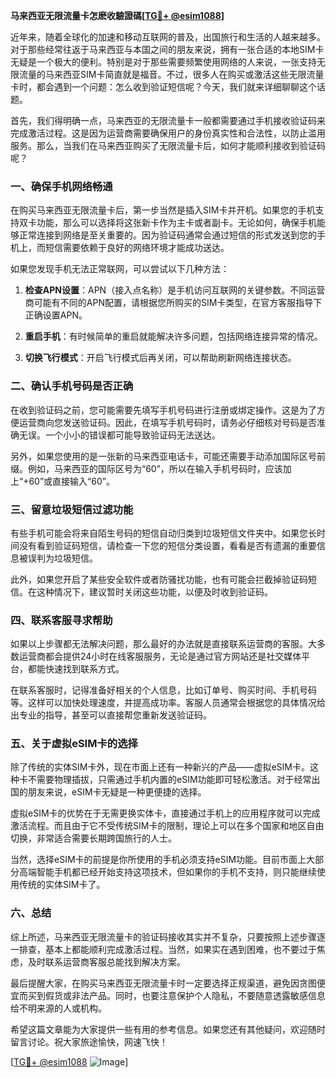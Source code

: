 **马来西亚无限流量卡怎麽收驗證碼[[TG💪+ @esim1088](https://t.me/s/esim1088)]**

近年来，随着全球化的加速和移动互联网的普及，出国旅行和生活的人越来越多。对于那些经常往返于马来西亚与本国之间的朋友来说，拥有一张合适的本地SIM卡无疑是一个极大的便利。特别是对于那些需要频繁使用网络的人来说，一张支持无限流量的马来西亚SIM卡简直就是福音。不过，很多人在购买或激活这些无限流量卡时，都会遇到一个问题：怎么收到验证短信呢？今天，我们就来详细聊聊这个话题。

首先，我们得明确一点，马来西亚的无限流量卡一般都需要通过手机接收验证码来完成激活过程。这是因为运营商需要确保用户的身份真实性和合法性，以防止滥用服务。那么，当我们在马来西亚购买了无限流量卡后，如何才能顺利接收到验证码呢？

### **一、确保手机网络畅通**

在购买马来西亚无限流量卡后，第一步当然是插入SIM卡并开机。如果您的手机支持双卡功能，那么可以选择将这张新卡作为主卡或者副卡。无论如何，确保手机能够正常连接到网络是至关重要的。因为验证码通常会通过短信的形式发送到您的手机上，而短信需要依赖于良好的网络环境才能成功送达。

如果您发现手机无法正常联网，可以尝试以下几种方法：

1. **检查APN设置**：APN（接入点名称）是手机访问互联网的关键参数。不同运营商可能有不同的APN配置，请根据您所购买的SIM卡类型，在官方客服指导下正确设置APN。
   
2. **重启手机**：有时候简单的重启就能解决许多问题，包括网络连接异常的情况。

3. **切换飞行模式**：开启飞行模式后再关闭，可以帮助刷新网络连接状态。

### **二、确认手机号码是否正确**

在收到验证码之前，您可能需要先填写手机号码进行注册或绑定操作。这是为了方便运营商向您发送验证码。因此，在填写手机号码时，请务必仔细核对号码是否准确无误。一个小小的错误都可能导致验证码无法送达。

另外，如果您使用的是一张新的马来西亚电话卡，可能还需要手动添加国际区号前缀。例如，马来西亚的国际区号为“60”，所以在输入手机号码时，应该加上“+60”或直接输入“60”。

### **三、留意垃圾短信过滤功能**

有些手机可能会将来自陌生号码的短信自动归类到垃圾短信文件夹中。如果您长时间没有看到验证码短信，请检查一下您的短信分类设置，看看是否有遗漏的重要信息被误判为垃圾短信。

此外，如果您开启了某些安全软件或者防骚扰功能，也有可能会拦截掉验证码短信。在这种情况下，建议暂时关闭这些功能，以便及时收到验证码。

### **四、联系客服寻求帮助**

如果以上步骤都无法解决问题，那么最好的办法就是直接联系运营商的客服。大多数运营商都会提供24小时在线客服服务，无论是通过官方网站还是社交媒体平台，都能快速找到联系方式。

在联系客服时，记得准备好相关的个人信息，比如订单号、购买时间、手机号码等。这样可以加快处理速度，并提高成功率。客服人员通常会根据您的具体情况给出专业的指导，甚至可以直接帮您重新发送验证码。

### **五、关于虚拟eSIM卡的选择**

除了传统的实体SIM卡外，现在市面上还有一种新兴的产品——虚拟eSIM卡。这种卡不需要物理插拔，只需通过手机内置的eSIM功能即可轻松激活。对于经常出国的朋友来说，eSIM卡无疑是一种更便捷的选择。

虚拟eSIM卡的优势在于无需更换实体卡，直接通过手机上的应用程序就可以完成激活流程。而且由于它不受传统SIM卡的限制，理论上可以在多个国家和地区自由切换，非常适合需要长期跨国旅行的人士。

当然，选择eSIM卡的前提是你所使用的手机必须支持eSIM功能。目前市面上大部分高端智能手机都已经开始支持这项技术，但如果你的手机不支持，则只能继续使用传统的实体SIM卡了。

### **六、总结**

综上所述，马来西亚无限流量卡的验证码接收其实并不复杂，只要按照上述步骤逐一排查，基本上都能顺利完成激活过程。当然，如果实在遇到困难，也不要过于焦虑，及时联系运营商客服总能找到解决方案。

最后提醒大家，在购买马来西亚无限流量卡时一定要选择正规渠道，避免因贪图便宜而买到假货或非法产品。同时，也要注意保护个人隐私，不要随意透露敏感信息给不明来源的人或机构。

希望这篇文章能为大家提供一些有用的参考信息。如果您还有其他疑问，欢迎随时留言讨论。祝大家旅途愉快，网速飞快！

[[TG💪+ @esim1088](https://t.me/s/esim1088) ![Image](https://i.postimg.cc/4NQfJmqS/Snipaste-2025-05-13-00-14-12.png)]